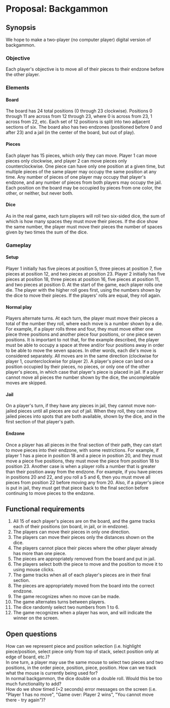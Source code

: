 # Proposal: Backgammon

## Synopsis

We hope to make a two-player (no computer player) digital version of backgammon.

### Objective
Each player's objective is to move all of their pieces to their endzone before
the other player.

### Elements

#### Board
The board has 24 total positions (0 through 23 clockwise). Positions 0 through
11 are across from 12 through 23, where 0 is across from 23, 1 across from 22,
etc. Each set of 12 positions is split into two adjacent sections of six. The
board also has two endzones (positioned before 0 and after 23) and a jail (in
the center of the board, but out of play).

#### Pieces
Each player has 15 pieces, which only they can move. Player 1 can move pieces
only clockwise, and player 2 can move pieces only counterclockwise. One piece
can have only one position at a given time, but multiple pieces of the same
player may occupy the same position at any time. Any number of pieces of one
player may occupy that player's endzone, and any number of pieces from both
players may occupy the jail. Each position on the board may be occupied by
pieces from one color, the other, or neither, but never both.

#### Dice
As in the real game, each turn players will roll two six-sided dice, the sum of
which is how many spaces they must move their pieces. If the dice show the same
number, the player must move their pieces the number of spaces given by two
times the sum of the dice.

### Gameplay

#### Setup
Player 1 initially has five pieces at position 5, three pieces at position 7,
five pieces at position 12, and two pieces at position 23. Player 2 initially
has five pieces at position 18, three pieces at position 16, five pieces at
position 11, and two pieces at position 0. At the start of the game, each player
rolls one die. The player with the higher roll goes first, using the numbers
shown by the dice to move their pieces. If the players' rolls are equal, they
roll again.

#### Normal play
Players alternate turns. At each turn, the player must move their pieces a total
of the number they roll, where each move is a number shown by a die. For
example, if a player rolls three and four, they must move either one piece three
positions and another piece four positions, or one piece seven positions. It is
important to not that, for the example described, the player must be able to 
occupy a space at three and/or four positions away in order to be able to move
the seven spaces. In other words, each die's move is considered separately. All
moves are in the same direction (clockwise for player 1, counterclockwise for
player 2). A player's piece can land on a position occupied by their pieces, no
pieces, or only one of the other player's pieces, in which case that player's
piece is placed in jail. If a player cannot move all pieces the number shown by
the dice, the uncompletable moves are skipped.

#### Jail
On a player's turn, if they have any pieces in jail, they cannot move non-jailed
pieces until all pieces are out of jail. When they roll, they can move jailed
pieces into spots that are both available, shown by the dice, and in the first
section of that player's path.

#### Endzone
Once a player has all pieces in the final section of their path, they can start
to move pieces into their endzone, with some restrictions. For example, if
player 1 has a piece in position 18 and a piece in position 20, and they must
move a piece five positions, they must move the piece from position 18 to
position 23. Another case is when a player rolls a number that is greater than
their position away from the endzone. For example, if you have pieces in 
positions 20 and 22, and you roll a 5 and 6, then you must move all pieces from
position 22 before moving any from 20. Also, if a player's piece is put in jail,
they must get that piece back to the final section before continuing to move 
pieces to the endzone.

## Functional requirements

1. All 15 of each player's pieces are on the board, and the game tracks each of
their positions (on board, in jail, or in endzone).
2. The players can move their pieces in only one direction.
3. The players can move their pieces only the distances shown on the dice.
4. The players cannot place their pieces where the other player already has more
than one piece.
5. The pieces are appropriately removed from the board and put in jail.
6. The players select both the piece to move and the position to move it to 
using mouse clicks.
7. The game tracks when all of each player's pieces are in their final section.
8. The pieces are appropriately moved from the board into the correct endzone.
9. The game recognizes when no move can be made.
10. The game alternates turns between players.
11. The dice randomly select two numbers from 1 to 6.
12. The game recognizes when a player has won, and will indicate the winner on 
the screen.

## Open questions

How can we represent piece and position selection (i.e. highlight
piece/position, select piece only from top of stack, select position only at
edge of board, etc.)?\
In one turn, a player may use the same mouse to select two pieces and two
positions, in the order piece, position, piece, position. How can we track what
the mouse is currently being used for?\
In normal backgammon, the dice double on a double roll. Would this be too much
functionality to add?\
How do we show timed (~2 seconds) error messages on the screen (i.e. "Player 1
has no move", "Game over: Player 2 wins", "You cannot move there - try again")?
